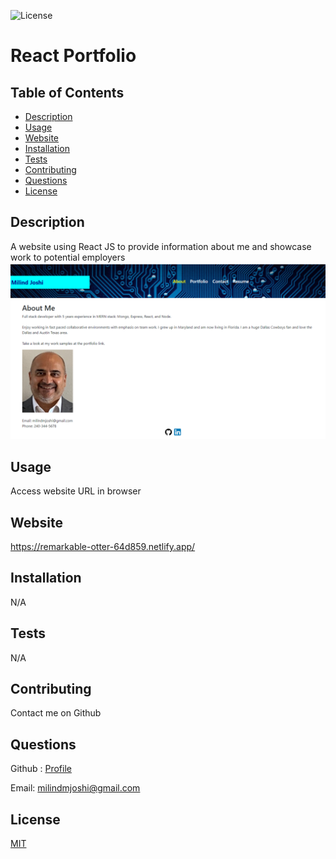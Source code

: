 
![License](https://img.shields.io/badge/License-MIT-yellow.svg?style=for-the-badge)
# React Portfolio

## Table of Contents
* [Description](#description)
* [Usage](#usage)
* [Website](#website)
* [Installation](#installation)
* [Tests](#tests)
* [Contributing](#contributing)
* [Questions](#questions)
* [License](#license)

## Description
A website using React JS to provide information  about me and showcase work to potential employers
![Screenshot](https://github.com/milindmjoshi/react-portfolio/blob/main/src/assets/images/react-portfolio.png)

## Usage
Access website URL in browser

## Website
https://remarkable-otter-64d859.netlify.app/

## Installation
N/A

## Tests
N/A

## Contributing
Contact me on Github

## Questions
Github : [Profile](https://github.com/milindmjoshi)

Email: [milindmjoshi@gmail.com](mailto:milindmjoshi@gmail.com)
 
## License
[MIT](https://opensource.org/licenses/MIT)
    
